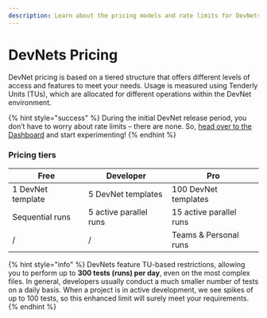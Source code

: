 ```yaml
---
description: Learn about the pricing models and rate limits for DevNets.
---
```


# DevNets Pricing

DevNet pricing is based on a tiered structure that offers different levels of access and features to meet your needs. Usage is measured using Tenderly Units (TUs), which are allocated for different operations within the DevNet environment.

{% hint style="success" %}
During the initial DevNet release period, you don’t have to worry about rate limits – there are none. So, [head over to the Dashboard](https://dashboard.tenderly.co/register?redirectTo=devnets) and start experimenting!
{% endhint %}

### **Pricing tiers**

| Free              | Developer              | Pro                     |
| ----------------- | ---------------------- | ----------------------- |
| 1 DevNet template | 5 DevNet templates     | 100 DevNet templates    |
| Sequential runs   | 5 active parallel runs | 15 active parallel runs |
| /                 | /                      | Teams & Personal runs   |

{% hint style="info" %}
DevNets feature TU-based restrictions, allowing you to perform up to **300 tests (runs) per day**, even on the most complex files. In general, developers usually conduct a much smaller number of tests on a daily basis. When a project is in active development, we see spikes of up to 100 tests, so this enhanced limit will surely meet your requirements.
{% endhint %}
